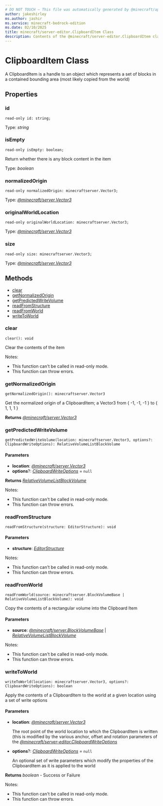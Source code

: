 ```yaml
---
# DO NOT TOUCH — This file was automatically generated by @minecraft/api-docs-generator, to report problems file an issue at https://github.com/Mojang/minecraft-scripting-libraries
author: jakeshirley
ms.author: jashir
ms.service: minecraft-bedrock-edition
ms.date: 02/10/2025
title: minecraft/server-editor.ClipboardItem Class
description: Contents of the @minecraft/server-editor.ClipboardItem class.
---
```

# ClipboardItem Class

A ClipboardItem is a handle to an object which represents a set of blocks in a contained bounding area (most likely copied from the world)

## Properties

### **id**
`read-only id: string;`

Type: *string*

### **isEmpty**
`read-only isEmpty: boolean;`

Return whether there is any block content in the item

Type: *boolean*

### **normalizedOrigin**
`read-only normalizedOrigin: minecraftserver.Vector3;`

Type: [*@minecraft/server.Vector3*](../../../scriptapi/minecraft/server/Vector3.md)

### **originalWorldLocation**
`read-only originalWorldLocation: minecraftserver.Vector3;`

Type: [*@minecraft/server.Vector3*](../../../scriptapi/minecraft/server/Vector3.md)

### **size**
`read-only size: minecraftserver.Vector3;`

Type: [*@minecraft/server.Vector3*](../../../scriptapi/minecraft/server/Vector3.md)

## Methods
- [clear](#clear)
- [getNormalizedOrigin](#getnormalizedorigin)
- [getPredictedWriteVolume](#getpredictedwritevolume)
- [readFromStructure](#readfromstructure)
- [readFromWorld](#readfromworld)
- [writeToWorld](#writetoworld)

### **clear**
`
clear(): void
`

Clear the contents of the item
  
Notes:
- This function can't be called in read-only mode.
- This function can throw errors.

### **getNormalizedOrigin**
`
getNormalizedOrigin(): minecraftserver.Vector3
`

Get the normalized origin of a ClipboardItem; a Vector3 from { -1, -1, -1 } to { 1, 1, 1 }

**Returns** [*@minecraft/server.Vector3*](../../../scriptapi/minecraft/server/Vector3.md)

### **getPredictedWriteVolume**
`
getPredictedWriteVolume(location: minecraftserver.Vector3, options?: ClipboardWriteOptions): RelativeVolumeListBlockVolume
`

#### **Parameters**
- **location**: [*@minecraft/server.Vector3*](../../../scriptapi/minecraft/server/Vector3.md)
- **options**?: [*ClipboardWriteOptions*](ClipboardWriteOptions.md) = `null`

**Returns** [*RelativeVolumeListBlockVolume*](RelativeVolumeListBlockVolume.md)
  
Notes:
- This function can't be called in read-only mode.
- This function can throw errors.

### **readFromStructure**
`
readFromStructure(structure: EditorStructure): void
`

#### **Parameters**
- **structure**: [*EditorStructure*](EditorStructure.md)
  
Notes:
- This function can't be called in read-only mode.
- This function can throw errors.

### **readFromWorld**
`
readFromWorld(source: minecraftserver.BlockVolumeBase | RelativeVolumeListBlockVolume): void
`

Copy the contents of a rectangular volume into the Clipboard Item

#### **Parameters**
- **source**: [*@minecraft/server.BlockVolumeBase*](../../../scriptapi/minecraft/server/BlockVolumeBase.md) | [*RelativeVolumeListBlockVolume*](RelativeVolumeListBlockVolume.md)
  
Notes:
- This function can't be called in read-only mode.
- This function can throw errors.

### **writeToWorld**
`
writeToWorld(location: minecraftserver.Vector3, options?: ClipboardWriteOptions): boolean
`

Apply the contents of a ClipboardItem to the world at a given location using a set of write options

#### **Parameters**
- **location**: [*@minecraft/server.Vector3*](../../../scriptapi/minecraft/server/Vector3.md)
  
  The root point of the world location to which the ClipboardItem is written (this is modified by the various anchor, offset and rotation parameters of the [*@minecraft/server-editor.ClipboardWriteOptions*](../../../scriptapi/minecraft/server-editor/ClipboardWriteOptions.md)
- **options**?: [*ClipboardWriteOptions*](ClipboardWriteOptions.md) = `null`
  
  An optional set of write parameters which modify the properties of the ClipboardItem as it is applied to the world

**Returns** *boolean* - Success or Failure
  
Notes:
- This function can't be called in read-only mode.
- This function can throw errors.
